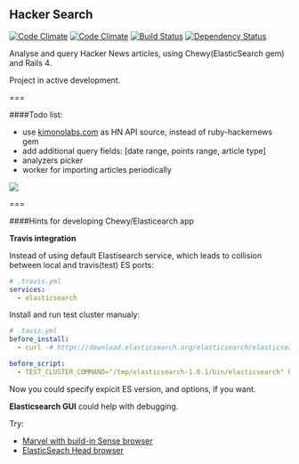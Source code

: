 ## Hacker Search

[![Code Climate](https://codeclimate.com/github/mokrzu/hacker_search.png)](https://codeclimate.com/github/mokrzu/hacker_search)
[![Code Climate](https://codeclimate.com/github/mokrzu/hacker_search/coverage.png)](https://codeclimate.com/github/mokrzu/hacker_search)
[![Build Status](https://travis-ci.org/mokrzu/hacker_search.svg?branch=travis)](https://travis-ci.org/mokrzu/hacker_search)
[![Dependency Status](https://gemnasium.com/mokrzu/hacker_search.svg)](https://gemnasium.com/mokrzu/hacker_search)

Analyse and query Hacker News articles, using Chewy(ElasticSearch gem) and Rails 4.

Project in active development.

===

####Todo list:
* use [kimonolabs.com](http://www.kimonolabs.com/) as HN API source, instead of ruby-hackernews gem
* add additional query fields: [date range, points range, article type]
* analyzers picker
* worker for importing articles periodically

![](https://dl.dropboxusercontent.com/u/7767829/hacker_search.png)

===

####Hints for developing Chewy/Elasticearch app

**Travis integration**

Instead of using default Elastisearch service, which leads to collision between local and travis(test) ES ports:
```yml
# .travis.yml
services:
  - elasticsearch
```
Install and run test cluster manualy:
```yml
# .tavis.yml
before_install:
  - curl -# https://download.elasticsearch.org/elasticsearch/elasticsearch/elasticsearch-1.0.1.tar.gz | tar xz -C /tmp

before_script:
  - TEST_CLUSTER_COMMAND="/tmp/elasticsearch-1.0.1/bin/elasticsearch" bundle exec rake elasticsearch:start
```
Now you could specify expicit ES version, and options, if you want.

**Elasticsearch GUI** could help with debugging.

Try:
* [Marvel with build-in Sense browser](http://www.elasticsearch.org/overview/marvel/download/)
* [ElasticSeach Head browser](http://mobz.github.io/elasticsearch-head/)



